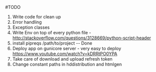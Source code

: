 #TODO
1. Write code for clean up
2. Error handling
3. Exception classes
4. Write Env on top of every python file - http://stackoverflow.com/questions/3128669/python-script-header
5. install pipreqs /path/to/project -- Done
6. Deploy app on gunicore server - very easy to deploy https://www.youtube.com/watch?v=kDRRtPO0YPA
7. Take care of download and upload refresh token
8. Change constant paths in hddistribution and htmlgen



